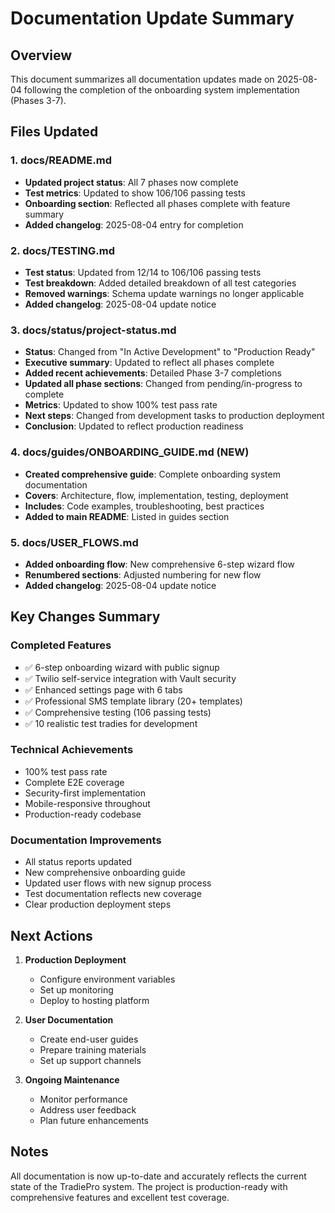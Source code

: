 # Documentation Update Summary

<!-- Created: 2025-08-04 - Summary of all documentation updates -->

## Overview

This document summarizes all documentation updates made on 2025-08-04 following the completion of the onboarding system implementation (Phases 3-7).

## Files Updated

### 1. docs/README.md
- **Updated project status**: All 7 phases now complete
- **Test metrics**: Updated to show 106/106 passing tests
- **Onboarding section**: Reflected all phases complete with feature summary
- **Added changelog**: 2025-08-04 entry for completion

### 2. docs/TESTING.md
- **Test status**: Updated from 12/14 to 106/106 passing tests
- **Test breakdown**: Added detailed breakdown of all test categories
- **Removed warnings**: Schema update warnings no longer applicable
- **Added changelog**: 2025-08-04 update notice

### 3. docs/status/project-status.md
- **Status**: Changed from "In Active Development" to "Production Ready"
- **Executive summary**: Updated to reflect all phases complete
- **Added recent achievements**: Detailed Phase 3-7 completions
- **Updated all phase sections**: Changed from pending/in-progress to complete
- **Metrics**: Updated to show 100% test pass rate
- **Next steps**: Changed from development tasks to production deployment
- **Conclusion**: Updated to reflect production readiness

### 4. docs/guides/ONBOARDING_GUIDE.md (NEW)
- **Created comprehensive guide**: Complete onboarding system documentation
- **Covers**: Architecture, flow, implementation, testing, deployment
- **Includes**: Code examples, troubleshooting, best practices
- **Added to main README**: Listed in guides section

### 5. docs/USER_FLOWS.md
- **Added onboarding flow**: New comprehensive 6-step wizard flow
- **Renumbered sections**: Adjusted numbering for new flow
- **Added changelog**: 2025-08-04 update notice

## Key Changes Summary

### Completed Features
- ✅ 6-step onboarding wizard with public signup
- ✅ Twilio self-service integration with Vault security
- ✅ Enhanced settings page with 6 tabs
- ✅ Professional SMS template library (20+ templates)
- ✅ Comprehensive testing (106 passing tests)
- ✅ 10 realistic test tradies for development

### Technical Achievements
- 100% test pass rate
- Complete E2E coverage
- Security-first implementation
- Mobile-responsive throughout
- Production-ready codebase

### Documentation Improvements
- All status reports updated
- New comprehensive onboarding guide
- Updated user flows with new signup process
- Test documentation reflects new coverage
- Clear production deployment steps

## Next Actions

1. **Production Deployment**
   - Configure environment variables
   - Set up monitoring
   - Deploy to hosting platform

2. **User Documentation**
   - Create end-user guides
   - Prepare training materials
   - Set up support channels

3. **Ongoing Maintenance**
   - Monitor performance
   - Address user feedback
   - Plan future enhancements

## Notes

All documentation is now up-to-date and accurately reflects the current state of the TradiePro system. The project is production-ready with comprehensive features and excellent test coverage.